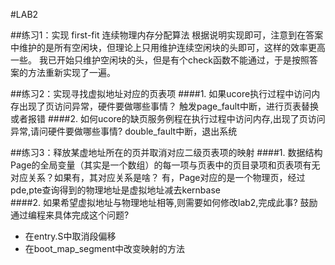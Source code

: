 #LAB2

##练习1：实现 first-fit 连续物理内存分配算法
根据说明实现即可，注意到在答案中维护的是所有空闲块，但理论上只用维护连续空闲块的头即可，这样的效率更高一些。
我已开始只维护空闲块的头，但是有个check函数不能通过，于是按照答案的方法重新实现了一遍。  

##练习2：实现寻找虚拟地址对应的页表项
####1. 如果ucore执行过程中访问内存出现了页访问异常，硬件要做哪些事情？
触发page_fault中断，进行页表替换或者报错
####2. 如何ucore的缺页服务例程在执行过程中访问内存,出现了页访问异常,请问硬件要做哪些事情?
double_fault中断，退出系统

##练习3：释放某虚地址所在的页并取消对应二级页表项的映射
####1. 数据结构Page的全局变量（其实是一个数组）的每一项与页表中的页目录项和页表项有无对应关系？如果有，其对应关系是啥？
有，Page对应的是一个物理页，经过pde,pte查询得到的物理地址是虚拟地址减去kernbase  
####2. 如果希望虚拟地址与物理地址相等,则需要如何修改lab2,完成此事? 鼓励通过编程来具体完成这个问题?
* 在entry.S中取消段偏移
* 在boot_map_segment中改变映射的方法


